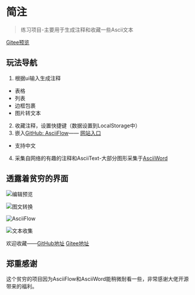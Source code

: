 # 简注
> 练习项目-主要用于生成注释和收藏一些Ascii文本

[Gitee预览](http://soning.gitee.io/simplecomment)
## 玩法导航
1. 根据ui输入生成注释
  - 表格
  - 列表
  - 边框包裹
  - 图片转文本
2. 收藏注释，设置快捷键（数据设置到LocalStorage中）
3. 嵌入[GitHub: AsciiFlow](https://github.com/lewish/asciiflow2)—— [网站入口](http://asciiflow.com/)
  - 支持中文
4. 采集自网络的有趣的注释和AsciiText-大部分图形采集于[AsciiWord](http://www.asciiworld.com/)

## 透露着贫穷的界面
![编辑预览](https://s1.ax1x.com/2020/05/20/YocvDg.gif)


![图文转换](https://s1.ax1x.com/2020/05/20/YTpqJA.png)


![AsciiFlow](https://s1.ax1x.com/2020/05/20/YTpbid.png)


![文本收集](https://s1.ax1x.com/2020/05/20/YTpLRI.png)

欢迎收藏——[GitHub地址](https://github.com/SNFocus/simpleComment/)
[Gitee地址](https://gitee.com/soning/simpleComment/)

## 郑重感谢
这个贫穷的项目因为AsciiFlow和AsciiWord能稍微耐看一些，非常感谢大佬开源带来的福利。